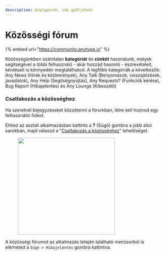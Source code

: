 ```yaml
---
description: Anytyperek, ide gyűljetek!
---
```


# Közösségi fórum

{% embed url="https://community.anytype.io" %}

Közösségünkben számtalan **kategóriát** és **címkét** használunk, melyek segítségével a többi 
felhasználó - akár hozzád hasonló - észrevételeit, kérdéseit is könnyedén megtalálhatod. A legfőbb 
kategóriák a következők: Any News (Hírek és közlemények), Any Talk (Benyomások, visszajelzések, javaslatok), Any Help (Segítségnyújtás), Any Requests? (Funkciók kérése), Bug Report (Hibajelentés) és Any Lounge (Kibeszélő)

### Csatlakozás a közösséghez

Ha szeretnél bejegyzéseket közzétenni a fórumban, létre kell hoznod egy felhasználói fiókot.

Ehhez az asztali alkalmazásban kattints a **?** (Súgó) gombra a jobb alsó sarokban, majd válaszd a "[Csatlakozás a közösséghez](https://community.anytype.io/invites/sig5xTU4ZZ)" lehetőséget.

<figure><img src="../../.gitbook/assets/Screenshot 2023-08-23 at 17.42.16.png" alt="" width="306"><figcaption></figcaption></figure>

A közösségi fórumot az alkalmazás tetején található menüsorból is elérheted a `Súgó > Hibajelentés` gombra kattintva.

<figure><img src="../../.gitbook/assets/image (45).png" alt=""><figcaption></figcaption></figure>
